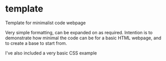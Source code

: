 # template
Template for minimalist code webpage

Very simple formatting, can be expanded on as required.
Intention is to demonstrate how minimal the code can be for a basic HTML webpage, and to create a base to start from. 

I've also included a very basic CSS example
